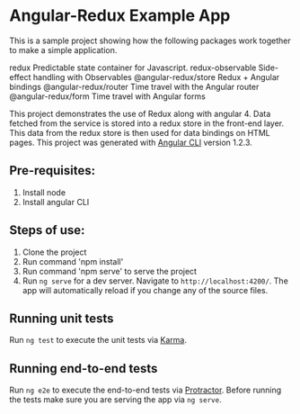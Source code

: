 # Angular-Redux Example App

This is a sample project showing how the following packages work together to make a simple application.

redux Predictable state container for Javascript.
redux-observable Side-effect handling with Observables
@angular-redux/store Redux + Angular bindings
@angular-redux/router Time travel with the Angular router
@angular-redux/form Time travel with Angular forms

This project demonstrates the use of Redux along with angular 4. Data fetched from the service is stored into a redux store in the front-end layer. This data from the redux store is then used for data bindings on HTML pages.
This project was generated with [Angular CLI](https://github.com/angular/angular-cli) version 1.2.3.

## Pre-requisites:
1. Install node
2. Install angular CLI

## Steps of use:
1. Clone the project
2. Run command 'npm install'
3. Run command 'npm serve' to serve the project
4. Run `ng serve` for a dev server. Navigate to `http://localhost:4200/`. The app will automatically reload if you change any of the source files.

## Running unit tests

Run `ng test` to execute the unit tests via [Karma](https://karma-runner.github.io).

## Running end-to-end tests

Run `ng e2e` to execute the end-to-end tests via [Protractor](http://www.protractortest.org/).
Before running the tests make sure you are serving the app via `ng serve`.